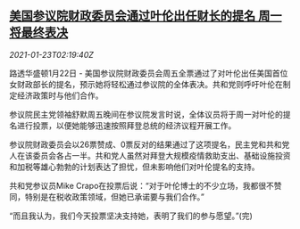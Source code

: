 <!--1611368594000-->
[美国参议院财政委员会通过叶伦出任财长的提名 周一将最终表决](https://cn.reuters.com/article/us-senate-yellen-nomination-0122-idCNKBS29S02Q)
------

<div><i>2021-01-23T02:19:40Z</i></div><p>路透华盛顿1月22日 - 美国参议院财政委员会周五全票通过了对叶伦出任美国首位女财政部长的提名，预示她将轻松通过参议院的全体表决。共和党则呼吁叶伦在制定经济政策时与他们合作。</p><p>参议院民主党领袖舒默周五晚间在参议院发言时说，全体议员将于周一对叶伦的提名进行投票，以便她能够迅速按照拜登总统的经济议程开展工作。</p><p>参议院财政委员会以26票赞成、0票反对的结果通过了这项提名，民主党和共和党人在该委员会各占一半。共和党人虽然对拜登大规模疫情救助支出、基础设施投资和加税等雄心勃勃的计划表达了担忧，但未影响他们对叶伦提名的支持。</p><p>共和党参议员Mike Crapo在投票后说：“对于叶伦博士的不少立场，我都很不赞同，特别是在税收政策领域，但她已承诺要与我们合作。”</p><p>“而且我认为，我们今天投票坚决支持她，表明了我们的参与愿望。”(完)</p>
